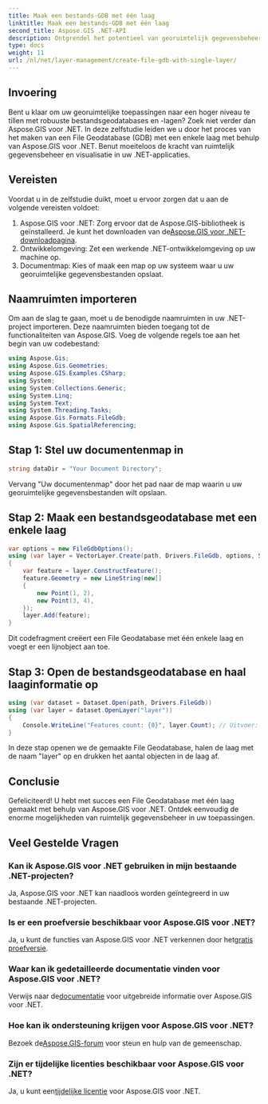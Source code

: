```yaml
---
title: Maak een bestands-GDB met één laag
linktitle: Maak een bestands-GDB met één laag
second_title: Aspose.GIS .NET-API
description: Ontgrendel het potentieel van georuimtelijk gegevensbeheer in .NET met Aspose.GIS. Leer stap voor stap hoe u bestandsgeodatabases en lagen kunt maken. Download nu!
type: docs
weight: 11
url: /nl/net/layer-management/create-file-gdb-with-single-layer/
---
```

## Invoering
Bent u klaar om uw georuimtelijke toepassingen naar een hoger niveau te tillen met robuuste bestandsgeodatabases en -lagen? Zoek niet verder dan Aspose.GIS voor .NET. In deze zelfstudie leiden we u door het proces van het maken van een File Geodatabase (GDB) met een enkele laag met behulp van Aspose.GIS voor .NET. Benut moeiteloos de kracht van ruimtelijk gegevensbeheer en visualisatie in uw .NET-applicaties.
## Vereisten
Voordat u in de zelfstudie duikt, moet u ervoor zorgen dat u aan de volgende vereisten voldoet:
1.  Aspose.GIS voor .NET: Zorg ervoor dat de Aspose.GIS-bibliotheek is geïnstalleerd. Je kunt het downloaden van de[Aspose.GIS voor .NET-downloadpagina](https://releases.aspose.com/gis/net/).
2. Ontwikkelomgeving: Zet een werkende .NET-ontwikkelomgeving op uw machine op.
3. Documentmap: Kies of maak een map op uw systeem waar u uw georuimtelijke gegevensbestanden opslaat.
## Naamruimten importeren
Om aan de slag te gaan, moet u de benodigde naamruimten in uw .NET-project importeren. Deze naamruimten bieden toegang tot de functionaliteiten van Aspose.GIS. Voeg de volgende regels toe aan het begin van uw codebestand:
```csharp
using Aspose.Gis;
using Aspose.Gis.Geometries;
using Aspose.GIS.Examples.CSharp;
using System;
using System.Collections.Generic;
using System.Linq;
using System.Text;
using System.Threading.Tasks;
using Aspose.Gis.Formats.FileGdb;
using Aspose.Gis.SpatialReferencing;
```
## Stap 1: Stel uw documentenmap in
```csharp
string dataDir = "Your Document Directory";
```
Vervang "Uw documentenmap" door het pad naar de map waarin u uw georuimtelijke gegevensbestanden wilt opslaan.
## Stap 2: Maak een bestandsgeodatabase met een enkele laag
```csharp
var options = new FileGdbOptions();
using (var layer = VectorLayer.Create(path, Drivers.FileGdb, options, SpatialReferenceSystem.Wgs84))
{
    var feature = layer.ConstructFeature();
    feature.Geometry = new LineString(new[]
    {
        new Point(1, 2),
        new Point(3, 4),
    });
    layer.Add(feature);
}
```
Dit codefragment creëert een File Geodatabase met één enkele laag en voegt er een lijnobject aan toe.
## Stap 3: Open de bestandsgeodatabase en haal laaginformatie op
```csharp
using (var dataset = Dataset.Open(path, Drivers.FileGdb))
using (var layer = dataset.OpenLayer("layer"))
{
    Console.WriteLine("Features count: {0}", layer.Count); // Uitvoer: Functies tellen: 1
}
```
In deze stap openen we de gemaakte File Geodatabase, halen de laag met de naam "layer" op en drukken het aantal objecten in de laag af.
## Conclusie
Gefeliciteerd! U hebt met succes een File Geodatabase met één laag gemaakt met behulp van Aspose.GIS voor .NET. Ontdek eenvoudig de enorme mogelijkheden van ruimtelijk gegevensbeheer in uw toepassingen.
## Veel Gestelde Vragen
### Kan ik Aspose.GIS voor .NET gebruiken in mijn bestaande .NET-projecten?
Ja, Aspose.GIS voor .NET kan naadloos worden geïntegreerd in uw bestaande .NET-projecten.
### Is er een proefversie beschikbaar voor Aspose.GIS voor .NET?
 Ja, u kunt de functies van Aspose.GIS voor .NET verkennen door het[gratis proefversie](https://releases.aspose.com/).
### Waar kan ik gedetailleerde documentatie vinden voor Aspose.GIS voor .NET?
 Verwijs naar de[documentatie](https://reference.aspose.com/gis/net/) voor uitgebreide informatie over Aspose.GIS voor .NET.
### Hoe kan ik ondersteuning krijgen voor Aspose.GIS voor .NET?
 Bezoek de[Aspose.GIS-forum](https://forum.aspose.com/c/gis/33) voor steun en hulp van de gemeenschap.
### Zijn er tijdelijke licenties beschikbaar voor Aspose.GIS voor .NET?
 Ja, u kunt een[tijdelijke licentie](https://purchase.aspose.com/temporary-license/) voor Aspose.GIS voor .NET.